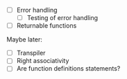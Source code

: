 - [ ] Error handling
  - [ ] Testing of error handling
- [ ] Returnable functions

Maybe later:

- [ ] Transpiler
- [ ] Right associativity
- [ ] Are function definitions statements?
